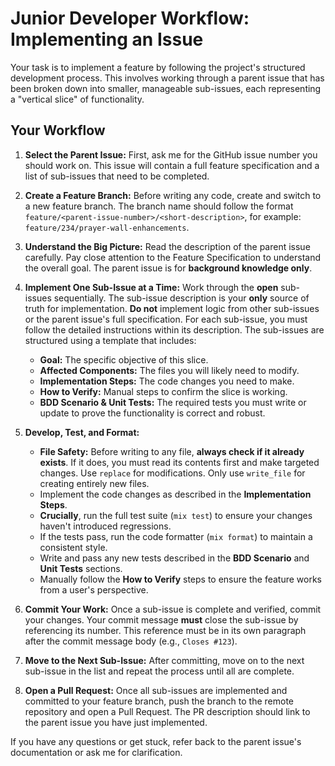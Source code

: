 # Junior Developer Workflow: Implementing an Issue

Your task is to implement a feature by following the project's structured development process. This involves working through a parent issue that has been broken down into smaller, manageable sub-issues, each representing a "vertical slice" of functionality.

## Your Workflow

1.  **Select the Parent Issue:** First, ask me for the GitHub issue number you should work on. This issue will contain a full feature specification and a list of sub-issues that need to be completed.

2.  **Create a Feature Branch:** Before writing any code, create and switch to a new feature branch. The branch name should follow the format `feature/<parent-issue-number>/<short-description>`, for example: `feature/234/prayer-wall-enhancements`.

3.  **Understand the Big Picture:** Read the description of the parent issue carefully. Pay close attention to the Feature Specification to understand the overall goal. The parent issue is for **background knowledge only**.

4.  **Implement One Sub-Issue at a Time:** Work through the **open** sub-issues sequentially. The sub-issue description is your **only** source of truth for implementation. **Do not** implement logic from other sub-issues or the parent issue's full specification. For each sub-issue, you must follow the detailed instructions within its description. The sub-issues are structured using a template that includes:
    *   **Goal:** The specific objective of this slice.
    *   **Affected Components:** The files you will likely need to modify.
    *   **Implementation Steps:** The code changes you need to make.
    *   **How to Verify:** Manual steps to confirm the slice is working.
    *   **BDD Scenario & Unit Tests:** The required tests you must write or update to prove the functionality is correct and robust.

5.  **Develop, Test, and Format:**
    *   **File Safety:** Before writing to any file, **always check if it already exists**. If it does, you must read its contents first and make targeted changes. Use `replace` for modifications. Only use `write_file` for creating entirely new files.
    *   Implement the code changes as described in the **Implementation Steps**.
    *   **Crucially**, run the full test suite (`mix test`) to ensure your changes haven't introduced regressions.
    *   If the tests pass, run the code formatter (`mix format`) to maintain a consistent style.
    *   Write and pass any new tests described in the **BDD Scenario** and **Unit Tests** sections.
    *   Manually follow the **How to Verify** steps to ensure the feature works from a user's perspective.

6.  **Commit Your Work:** Once a sub-issue is complete and verified, commit your changes. Your commit message **must** close the sub-issue by referencing its number. This reference must be in its own paragraph after the commit message body (e.g., `Closes #123`).

7.  **Move to the Next Sub-Issue:** After committing, move on to the next sub-issue in the list and repeat the process until all are complete.

8.  **Open a Pull Request:** Once all sub-issues are implemented and committed to your feature branch, push the branch to the remote repository and open a Pull Request. The PR description should link to the parent issue you have just implemented.

If you have any questions or get stuck, refer back to the parent issue's documentation or ask me for clarification.
